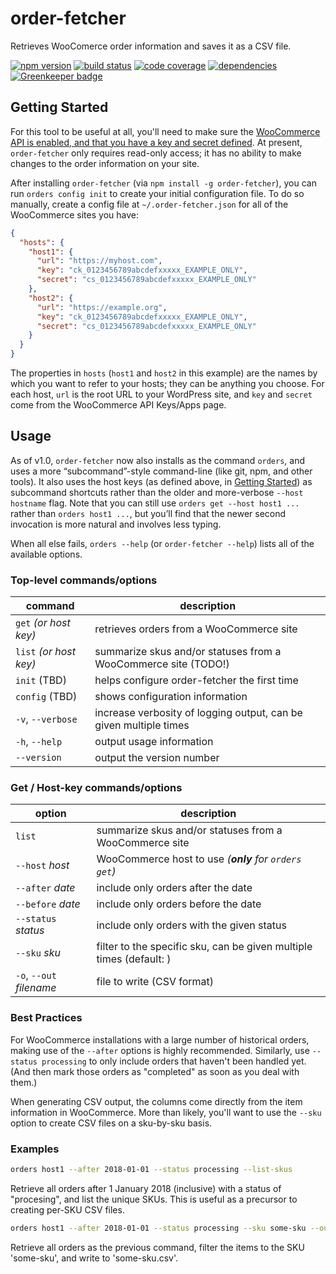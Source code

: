 # order-fetcher

Retrieves WooComerce order information and saves it as a CSV file.

[![npm version](https://img.shields.io/npm/v/order-fetcher.svg)](https://www.npmjs.com/packages/order-fetcher)
[![build status](https://img.shields.io/travis/JaredReisinger/order-fetcher/master.svg)](https://travis-ci.org/JaredReisinger/order-fetcher)
[![code coverage](https://img.shields.io/codecov/c/github/JaredReisinger/order-fetcher.svg)](https://codecov.io/github/JaredReisinger/order-fetcher)
[![dependencies](https://img.shields.io/david/JaredReisinger/order-fetcher.svg)](https://david-dm.org/JaredReisinger/order-fetcher) [![Greenkeeper badge](https://badges.greenkeeper.io/JaredReisinger/order-fetcher.svg)](https://greenkeeper.io/)

## Getting Started

For this tool to be useful at all, you'll need to make sure the [WooCommerce API is enabled, and that you have a key and secret defined](https://docs.woocommerce.com/document/woocommerce-rest-api/). At present, `order-fetcher` only requires read-only access; it has no ability to make changes to the order information on your site.

After installing `order-fetcher` (via `npm install -g order-fetcher`), you can run `orders config init` to create your initial configuration file. To do so manually, create a config file at `~/.order-fetcher.json` for all of the WooCommerce sites you have:

```json
{
  "hosts": {
    "host1": {
      "url": "https://myhost.com",
      "key": "ck_0123456789abcdefxxxxx_EXAMPLE_ONLY",
      "secret": "cs_0123456789abcdefxxxxx_EXAMPLE_ONLY"
    },
    "host2": {
      "url": "https://example.org",
      "key": "ck_0123456789abcdefxxxxx_EXAMPLE_ONLY",
      "secret": "cs_0123456789abcdefxxxxx_EXAMPLE_ONLY"
    }
  }
}
```

The properties in `hosts` (`host1` and `host2` in this example) are the names by which you want to refer to your hosts; they can be anything you choose. For each host, `url` is the root URL to your WordPress site, and `key` and `secret` come from the WooCommerce API Keys/Apps page.

## Usage

As of v1.0, `order-fetcher` now also installs as the command `orders`, and uses a more “subcommand”-style command-line (like git, npm, and other tools). It also uses the host keys (as defined above, in [Getting Started](#getting-started)) as subcommand shortcuts rather than the older and more-verbose `--host hostname` flag. Note that you can still use `orders get --host host1 ...` rather than `orders host1 ...`, but you’ll find that the newer second invocation is more natural and involves less typing.

When all else fails, `orders --help` (or `order-fetcher --help`) lists all of the available options.

### Top-level commands/options

| command                | description                                                       |
| ---------------------- | ----------------------------------------------------------------- |
| `get` _(or host key)_  | retrieves orders from a WooCommerce site                          |
| `list` _(or host key)_ | summarize skus and/or statuses from a WooCommerce site (TODO!)    |
| `init` (TBD)           | helps configure order-fetcher the first time                      |
| `config` (TBD)         | shows configuration information                                   |
| `-v`, `--verbose`      | increase verbosity of logging output, can be given multiple times |
| `-h`, `--help`         | output usage information                                          |
| `--version`            | output the version number                                         |

### Get / Host-key commands/options

| option                   | description                                                         |
| ------------------------ | ------------------------------------------------------------------- |
| `list`                   | summarize skus and/or statuses from a WooCommerce site              |
| `--host` _host_          | WooCommerce host to use _(**only** for `orders get`)_               |
| `--after` _date_         | include only orders after the date                                  |
| `--before` _date_        | include only orders before the date                                 |
| `--status` _status_      | include only orders with the given status                           |
| `--sku` _sku_            | filter to the specific sku, can be given multiple times (default: ) |
| `-o`, `--out` _filename_ | file to write (CSV format)                                          |

### Best Practices

For WooCommerce installations with a large number of historical orders, making use of the `--after` options is highly recommended. Similarly, use `--status processing` to only include orders that haven't been handled yet. (And then mark those orders as "completed" as soon as you deal with them.)

When generating CSV output, the columns come directly from the item information in WooCommerce. More than likely, you'll want to use the `--sku` option to create CSV files on a sku-by-sku basis.

### Examples

```sh
orders host1 --after 2018-01-01 --status processing --list-skus
```

Retrieve all orders after 1 January 2018 (inclusive) with a status of "procesing", and list the unique SKUs. This is useful as a precursor to creating per-SKU CSV files.

```sh
orders host1 --after 2018-01-01 --status processing --sku some-sku --out some-sku.csv
```

Retrieve all orders as the previous command, filter the items to the SKU 'some-sku', and write to 'some-sku.csv'.
